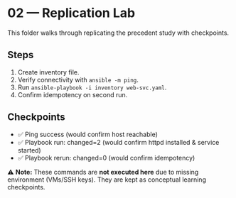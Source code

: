 # 02 — Replication Lab

This folder walks through replicating the precedent study with checkpoints.

## Steps
1. Create inventory file.
2. Verify connectivity with `ansible -m ping`.
3. Run `ansible-playbook -i inventory web-svc.yaml`.
4. Confirm idempotency on second run.

## Checkpoints
- ✅ Ping success (would confirm host reachable)
- ✅ Playbook run: changed=2 (would confirm httpd installed & service started)
- ✅ Playbook rerun: changed=0 (would confirm idempotency)

⚠️ **Note:** These commands are **not executed here** due to missing environment (VMs/SSH keys). They are kept as conceptual learning checkpoints.
